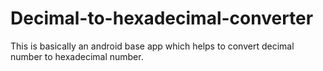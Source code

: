 # Decimal-to-hexadecimal-converter
This is basically an android base app which helps to convert decimal number to hexadecimal number.
